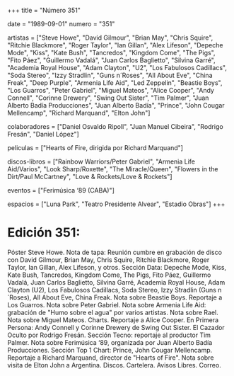 +++
title = "Número 351"

date = "1989-09-01"
numero = "351"

artistas = ["Steve Howe", "David Gilmour", "Brian May", "Chris Squire", "Ritchie Blackmore", "Roger Taylor", "Ian Gillan", "Alex Lifeson", "Depeche Mode", "Kiss", "Kate Bush", "Tancredos", "Kingdom Come", "The Pigs", "Fito Páez", "Guillermo Vadalá", "Juan Carlos Baglietto", "Silvina Garré", "Academia Royal House", "Adam Clayton", "U2", "Los Fabulosos Cadillacs", "Soda Stereo", "Izzy Stradlin", "Guns n´Roses", "All About Eve", "China Freak", "Deep Purple", "Armenia Life Aid", "Led Zeppelin", "Beastie Boys", "Los Guarros", "Peter Gabriel", "Miguel Mateos", "Alice Cooper", "Andy Connell", "Corinne Drewery", "Swing Out Sister", "Tim Palmer", "Juan Alberto Badía Producciones", "Juan Alberto Badía", "Prince", "John Cougar Mellencamp", "Richard Marquand", "Elton John"]

colaboradores = ["Daniel Osvaldo Ripoll", "Juan Manuel Cibeira", "Rodrigo Fresán", "Daniel López"]

peliculas = ["Hearts of Fire, dirigida por Richard Marquand"]

discos-libros = ["Rainbow Warriors/Peter Gabriel", "Armenia Life Aid/Varios", "Look Sharp/Roxette", "The Miracle/Queen", "Flowers in the Dirt/Paul McCartney", "Love & Rockets/Love & Rockets"]

eventos = ["Ferimúsica ‘89 (CABA)"]

espacios = ["Luna Park", "Teatro Presidente Alvear", "Estadio Obras"]
+++

# Edición 351: 
Póster Steve Howe. Nota de tapa: Reunión cumbre en grabación de disco con David Gilmour, Brian May, Chris Squire, Ritchie Blackmore, Roger Taylor, Ian Gillan, Alex Lifeson, y otros. Sección Data: Depeche Mode, Kiss, Kate Bush, Tancredos, Kingdom Come, The Pigs, Fito Páez, Guillermo Vadalá, Juan Carlos Baglietto, Silvina Garré, Academia Royal House, Adam Clayton (U2), Los Fabulosos Cadillacs, Soda Stereo, Izzy Stradlin (Guns n´Roses), All About Eve, China Freak. Nota sobre Beastie Boys. Reportaje a Los Guarros. Nota sobre Peter Gabriel. Nota sobre Armenia Life Aid: grabación de "Humo sobre el agua" por varios artistas. Nota sobre Rael. Nota sobre Miguel Mateos. Charts. Reportaje a Alice Cooper. En Primera Persona: Andy Connell y Corinne Drewery de Swing Out Sister. El Cazador Oculto por Rodrigo Fresán. Sección Tecno: reportaje al productor Tim Palmer. Nota sobre Ferimúsica ‘89, organizada por Juan Alberto Badía Producciones. Sección Top 1 Chart: Prince, John Cougar Mellencamp. Reportaje a Richard Marquand, director de "Hearts of Fire". Nota sobre visita de Elton John a Argentina. Discos. Cartelera. Avisos Libres. Correo.
